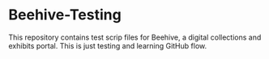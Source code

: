 # Beehive-Testing
This repository contains test scrip files for Beehive, a digital collections and exhibits portal.
This is just testing and learning GitHub flow.

